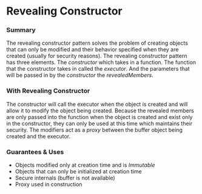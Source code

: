# Revealing Constructor

### Summary

The revealing constructor pattern solves the problem of creating objects that can only be modified and their behavior specified when they are created (usually for security reasons). The revealing constructor pattern has three elements. The *constructor* which takes in a function. The function that the constructor takes in called the *executor*. And the parameters that will be passed in by the *constructor* the *revealedMembers*.

### With Revealing Constructor

The constructor will call the executor when the object is created and will allow it to modify the object being created. Because the revealed members are only passed into the function when the object is created and exist only in the constructor, they can only be used at this time which maintains their security. The modifiers act as a *proxy* between the buffer object being created and the executor.

### Guarantees & Uses

- Objects modified only at creation time and is *Immutable*
- Objects that can only be initialized at creation time
- Secure internals (buffer is not available)
- Proxy used in construction
